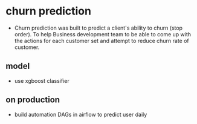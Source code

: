 # churn prediction
- Churn prediction was built to predict a client's ability to churn (stop order). To help Business development team to be able to come up with the actions for each customer set and attempt to reduce churn rate of customer.
## model
- use xgboost classifier
## on production
- build automation DAGs in airflow to predict user daily

